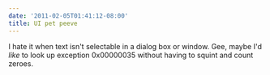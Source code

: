 ```yaml
---
date: '2011-02-05T01:41:12-08:00'
title: UI pet peeve
---
```


I hate it when text isn't selectable in a dialog box or window. Gee, maybe I'd _like_ to look up exception 0x00000035 without having to squint and count zeroes.
